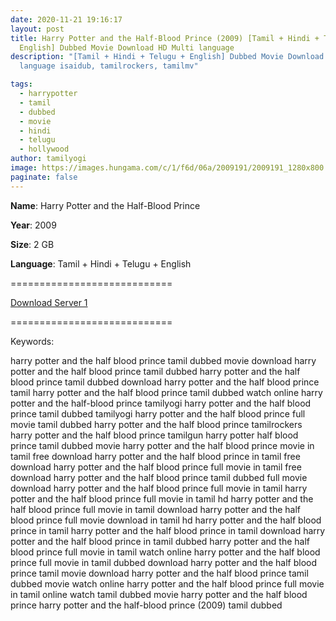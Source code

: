```yaml
---
date: 2020-11-21 19:16:17
layout: post
title: Harry Potter and the Half-Blood Prince (2009) [Tamil + Hindi + Telugu +
  English] Dubbed Movie Download HD Multi language
description: "[Tamil + Hindi + Telugu + English] Dubbed Movie Download HD Multi
  language isaidub, tamilrockers, tamilmv"

tags:
  - harrypotter
  - tamil
  - dubbed
  - movie
  - hindi
  - telugu
  - hollywood
author: tamilyogi
image: https://images.hungama.com/c/1/f6d/06a/2009191/2009191_1280x800.jpg
paginate: false
---
```

**Name**: Harry Potter and the Half-Blood Prince

**Year**: 2009

**Size**: 2 GB

**Language**: Tamil + Hindi + Telugu + English

\============================

[Download Server 1](https://drive.softpedia.workers.dev/Harry%2520Potter/Telegram%2520(%40tadubs)%2520Harry%2520Potter%2520and%2520the%2520Half%2520Blood%2520Prince%2520(2009)%5B720p%2520-%2520New%2520BDRip%2520-%2520%5BTamil%2520%2B%2520Telugu%2520%2B%2520Hindi%2520%2B%2520Eng%5D.mkv?rootId=0AN9zhQ1hps-9Uk9PVA)

[](https://drive.softpedia.workers.dev/Harry%2520Potter/Telegram%2520(%40tadubs)%2520Harry%2520Potter%2520and%2520the%2520Half%2520Blood%2520Prince%2520(2009)%5B720p%2520-%2520New%2520BDRip%2520-%2520%5BTamil%2520%2B%2520Telugu%2520%2B%2520Hindi%2520%2B%2520Eng%5D.mkv?rootId=0AN9zhQ1hps-9Uk9PVA)============================

Keywords:

harry potter and the half blood prince tamil dubbed movie download
harry potter and the half blood prince tamil dubbed
harry potter and the half blood prince tamil dubbed download
harry potter and the half blood prince tamil
harry potter and the half blood prince tamil dubbed watch online
harry potter and the half-blood prince tamilyogi
harry potter and the half blood prince tamil dubbed tamilyogi
harry potter and the half blood prince full movie tamil dubbed
harry potter and the half blood prince tamilrockers
harry potter and the half blood prince tamilgun
harry potter half blood prince tamil dubbed movie
harry potter and the half blood prince movie in tamil free download
harry potter and the half blood prince in tamil free download
harry potter and the half blood prince full movie in tamil free download
harry potter and the half blood prince tamil dubbed full movie download
harry potter and the half blood prince full movie in tamil
harry potter and the half blood prince full movie in tamil hd
harry potter and the half blood prince full movie in tamil download
harry potter and the half blood prince full movie download in tamil hd
harry potter and the half blood prince in tamil
harry potter and the half blood prince in tamil download
harry potter and the half blood prince in tamil dubbed
harry potter and the half blood prince full movie in tamil watch online
harry potter and the half blood prince full movie in tamil dubbed download
harry potter and the half blood prince tamil movie download
harry potter and the half blood prince tamil dubbed movie watch online
harry potter and the half blood prince full movie in tamil online
watch tamil dubbed movie harry potter and the half blood prince
harry potter and the half-blood prince (2009) tamil dubbed
